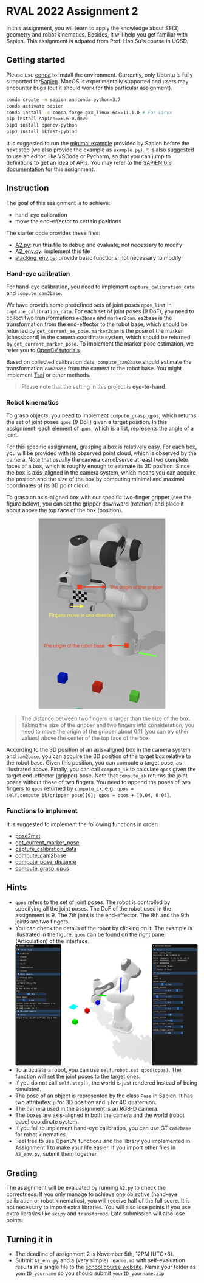 # RVAL 2022 Assignment 2
In this assignment, you will learn to apply the knowledge about SE(3) geometry and robot kinematics. Besides, it will help you get familiar with Sapien. This assignment is adpated from Prof. Hao Su's course in UCSD.

## Getting started
Please use [conda](https://www.anaconda.com/) to install the environment. Currently, only Ubuntu is fully supported for[Sapien](https://sapien.ucsd.edu/). MacOS is experimentally supported and users may encounter bugs (but it should work for this particular assignment).
```bash
conda create -n sapien anaconda python=3.7
conda activate sapien
conda install -c conda-forge gxx_linux-64==11.1.0 # For Linux
pip install sapien==0.6.0.dev0
pip3 install opencv-python
pip3 install ikfast-pybind
```
It is suggested to run the [minimal example](https://sapien.ucsd.edu/docs/0.9/tutorial/basic/minimal.html) provided by Sapien before the next step (we also provide the example as `example.py`). It is also suggested to use an editor, like VSCode or Pycharm, so that you can jump to definitions to get an idea of APIs. You may refer to the [SAPIEN 0.9 documentation](https://sapien.ucsd.edu/docs/0.9/) for this assignment.

## Instruction
The goal of this assignment is to achieve:
- hand-eye calibration
- move the end-effector to certain positions

The starter code provides these files:
- [A2.py](A2.py): run this file to debug and evaluate; not necessary to modify
- [A2_env.py](env/A2_env.py): implement this file
- [stacking_env.py](env/stacking_env.py): provide basic functions; not necessary to modify

### Hand-eye calibration
For hand-eye calibration, you need to implement `capture_calibration_data` and `compute_cam2base`.

We have provide some predefined sets of joint poses `qpos_list` in `capture_calibration_data`. For each set of joint poses (9 DoF), you need to collect two transformations `ee2base` and `marker2cam`. `ee2base` is the transformation from the end-effector to the robot base, which should be returned by `get_current_ee_pose`. `marker2cam` is the pose of the marker (chessboard) in the camera coordinate system, which should be returned by `get_current_marker_pose`. To implement the marker pose estimation, we refer you to [OpenCV tutorials](https://opencv-python-tutroals.readthedocs.io/en/latest/py_tutorials/py_calib3d/py_calibration/py_calibration.html).

Based on collected calibration data, `compute_cam2base` should estimate the transformation `cam2base` from the camera to the robot base. You might implement [Tsai](http://ieeexplore.ieee.org/iel4/202/541/00012110.pdf?arnumber=12110) or other methods.

> Please note that the setting in this project is **eye-to-hand**.

### Robot kinematics
To grasp objects, you need to implement `compute_grasp_qpos`, which returns the set of joint poses `qpos` (9 DoF) given a target position. In this assignment, each element of `qpos`, which is a list, represents the angle of a joint.

For this specific assignment, grasping a box is relatively easy. For each box, you will be provided with its observed point cloud, which is observed by the camera. Note that usually the camera can observe at least two complete faces of a box, which is roughly enough to estimate its 3D position. Since the box is axis-aligned in the camera system, which means you can acquire the position and the size of the box by computing minimal and maximal coordinates of its 3D point cloud.

To grasp an axis-aligned box with our specific two-finger gripper (see the figure below), you can set the gripper downward (rotation) and place it about above the top face of the box (position).

<div align="center">
<img src="illustration.png" alt="illustration" height="500vh"/>
</div>

> The distance between two fingers is larger than the size of the box. Taking the size of the gripper and two fingers into consideration, you need to move the origin of the gripper about 0.11 (you can try other values) above the center of the top face of the box.

According to the 3D position of an axis-aligned box in the camera system and `cam2base`, you can acquire the 3D position of the target box relative to the robot base. Given this position, you can compute a target pose, as illustrated above. Finally, you can call `compute_ik` to calculate `qpos` given the target end-effector (gripper) pose. Note that `compute_ik` returns the joint poses without those of two fingers. You need to append the poses of two fingers to `qpos` returned by `compute_ik`, e.g., `qpos = self.compute_ik(gripper_pose)[0]; qpos = qpos + [0.04, 0.04]`.

### Functions to implement
It is suggested to implement the following functions in order:
- [pose2mat](env/A2_env.py#L175)
- [get_current_marker_pose](env/A2_env.py#L195)
- [capture_calibration_data](env/A2_env.py#L217)
- [compute_cam2base](env/A2_env.py#L237)
- [compute_pose_distance](env/A2_env.py#L263)
- [compute_grasp_qpos](env/A2_env.py#L278)

## Hints
- `qpos` refers to the set of joint poses. The robot is controlled by specifying all the joint poses. The DoF of the robot used in the assignment is 9. The 7th joint is the end-effector. The 8th and the 9th joints are two fingers.
- You can check the details of the robot by clicking on it. The example is illustrated in the figure. `qpos` can be found on the right panel (Articulation) of the interface.
![interface](interface.png)
- To articulate a robot, you can use `self.robot.set_qpos(qpos)`. The function will set the joint poses to the target ones.
- If you do not call `self.step()`, the world is just rendered instead of being simulated.
- The pose of an object is represented by the class `Pose` in Sapien. It has two attributes: `p` for 3D position and `q` for 4D quaternion.
- The camera used in the assignment is an RGB-D camera.
- The boxes are axis-aligned in both the camera and the world (robot base) coordinate system.
- If you fail to implement hand-eye calibration, you can use GT `cam2base` for robot kinematics.
- Feel free to use OpenCV functions and the library you implemented in Assignment 1 to make your life easier. If you import other files in `A2_env.py`, submit them together.

## Grading
The assignment will be evaluated by running `A2.py` to check the correctness. If you only manage to achieve one objective (hand-eye calibration or robot kinematics), you will receive half of the full score. It is not necessary to import extra libraries. You will also lose points if you use extra libraries like `scipy` and `transform3d`. Late submission will also lose points.

## Turning it in

- The deadline of assignment 2 is November 5th, 12PM (UTC+8).
- Submit `A2_env.py` and a (very simple) `readme.md` with self-evaluation results in a single file to the [school course website](http://course.pku.edu.cn). Name your folder as `yourID_yourname` so you should submit `yourID_yourname.zip`.



